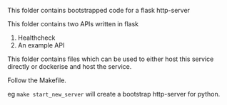 This folder contains bootstrapped code for a flask http-server

This folder contains two APIs written in flask
1. Healthcheck
2. An example API

This folder contains files which can be used to either host this service directly or dockerise and host the service.

Follow the Makefile.

eg `make start_new_server` will create a bootstrap http-server for python.